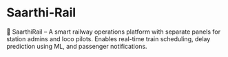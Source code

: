 # Saarthi-Rail
🚆 SaarthiRail – A smart railway operations platform with separate panels for station admins and loco pilots. Enables real-time train scheduling, delay prediction using ML, and passenger notifications.
